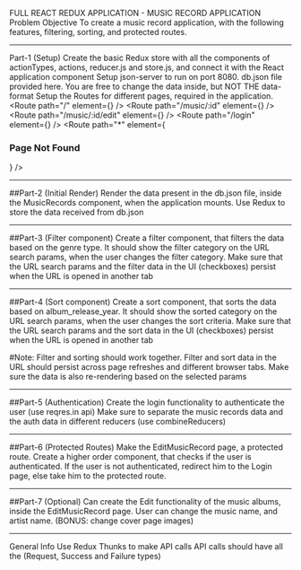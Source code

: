 FULL REACT REDUX APPLICATION - MUSIC RECORD APPLICATION
Problem Objective
To create a music record application, with the following features, filtering, sorting, and protected routes.

--------------------------------------------------------------

Part-1 (Setup)
Create the basic Redux store with all the components of actionTypes, actions, reducer.js and store.js, and connect it with the React application component
Setup json-server to run on port 8080. db.json file provided here. You are free to change the data inside, but NOT THE data-format
Setup the Routes for different pages, required in the application.
  <Route path="/" element={<MusicRecords />} />
  <Route path="/music/:id" element={<SingleMusicRecord />} />
  <Route path="/music/:id/edit" element={<EditMusicRecord />} />
  <Route path="/login" element={<Login />} />
  <Route path="*" element={<h3>Page Not Found</h3>} />

------------------------------------------------------------------

##Part-2 (Initial Render)
Render the data present in the db.json file, inside the MusicRecords component, when the application mounts.
Use Redux to store the data received from db.json

-------------------------------------------------------------------

##Part-3 (Filter component)
Create a filter component, that filters the data based on the genre type.
It should show the filter category on the URL search params, when the user changes the filter category.
Make sure that the URL search params and the filter data in the UI (checkboxes) persist when the URL is opened in another tab


--------------------------------------------------------------------

##Part-4 (Sort component)
Create a sort component, that sorts the data based on album_release_year.
It should show the sorted category on the URL search params, when the user changes the sort criteria.
Make sure that the URL search params and the sort data in the UI (checkboxes) persist when the URL is opened in another tab

#Note:
Filter and sorting should work together.
Filter and sort data in the URL should persist across page refreshes and different browser tabs.
Make sure the data is also re-rendering based on the selected params



----------------------------------------------------------------------

##Part-5 (Authentication)
Create the login functionality to authenticate the user (use reqres.in api)
Make sure to separate the music records data and the auth data in different reducers (use combineReducers)


-----------------------------------------------------------------------

##Part-6 (Protected Routes)
Make the EditMusicRecord page, a protected route.
Create a higher order component, that checks if the user is authenticated.
If the user is not authenticated, redirect him to the Login page, else take him to the protected route.

------------------------------------------------------------------------

##Part-7 (Optional)
Can create the Edit functionality of the music albums, inside the EditMusicRecord page.
User can change the music name, and artist name. (BONUS: change cover page images)

----------------------------------------------------------------------
General Info
Use Redux Thunks to make API calls
API calls should have all the (Request, Success and Failure types)